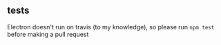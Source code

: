 ## tests

Electron doesn't run on travis (to my knowledge), so please run `npm test` before making a pull request